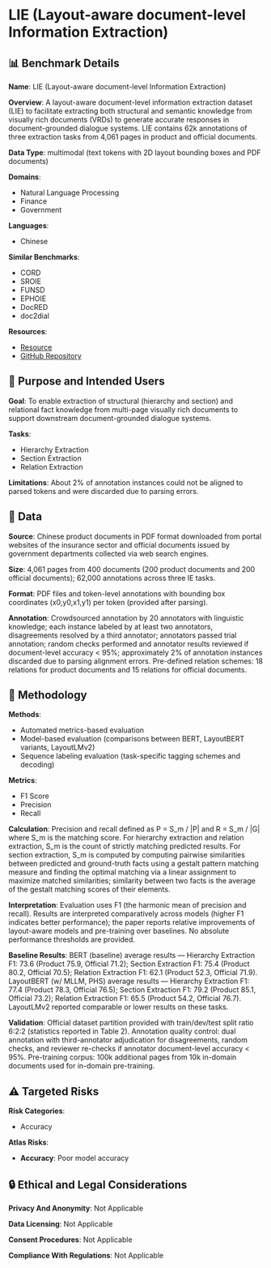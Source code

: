# LIE (Layout-aware document-level Information Extraction)

## 📊 Benchmark Details

**Name**: LIE (Layout-aware document-level Information Extraction)

**Overview**: A layout-aware document-level information extraction dataset (LIE) to facilitate extracting both structural and semantic knowledge from visually rich documents (VRDs) to generate accurate responses in document-grounded dialogue systems. LIE contains 62k annotations of three extraction tasks from 4,061 pages in product and official documents.

**Data Type**: multimodal (text tokens with 2D layout bounding boxes and PDF documents)

**Domains**:
- Natural Language Processing
- Finance
- Government

**Languages**:
- Chinese

**Similar Benchmarks**:
- CORD
- SROIE
- FUNSD
- EPHOIE
- DocRED
- doc2dial

**Resources**:
- [Resource](https://arxiv.org/abs/2207.06717)
- [GitHub Repository](https://github.com/jsvine/pdfplumber)

## 🎯 Purpose and Intended Users

**Goal**: To enable extraction of structural (hierarchy and section) and relational fact knowledge from multi-page visually rich documents to support downstream document-grounded dialogue systems.

**Tasks**:
- Hierarchy Extraction
- Section Extraction
- Relation Extraction

**Limitations**: About 2% of annotation instances could not be aligned to parsed tokens and were discarded due to parsing errors.

## 💾 Data

**Source**: Chinese product documents in PDF format downloaded from portal websites of the insurance sector and official documents issued by government departments collected via web search engines.

**Size**: 4,061 pages from 400 documents (200 product documents and 200 official documents); 62,000 annotations across three IE tasks.

**Format**: PDF files and token-level annotations with bounding box coordinates (x0,y0,x1,y1) per token (provided after parsing).

**Annotation**: Crowdsourced annotation by 20 annotators with linguistic knowledge; each instance labeled by at least two annotators, disagreements resolved by a third annotator; annotators passed trial annotation; random checks performed and annotator results reviewed if document-level accuracy < 95%; approximately 2% of annotation instances discarded due to parsing alignment errors. Pre-defined relation schemes: 18 relations for product documents and 15 relations for official documents.

## 🔬 Methodology

**Methods**:
- Automated metrics-based evaluation
- Model-based evaluation (comparisons between BERT, LayoutBERT variants, LayoutLMv2)
- Sequence labeling evaluation (task-specific tagging schemes and decoding)

**Metrics**:
- F1 Score
- Precision
- Recall

**Calculation**: Precision and recall defined as P = S_m / |P| and R = S_m / |G| where S_m is the matching score. For hierarchy extraction and relation extraction, S_m is the count of strictly matching predicted results. For section extraction, S_m is computed by computing pairwise similarities between predicted and ground-truth facts using a gestalt pattern matching measure and finding the optimal matching via a linear assignment to maximize matched similarities; similarity between two facts is the average of the gestalt matching scores of their elements.

**Interpretation**: Evaluation uses F1 (the harmonic mean of precision and recall). Results are interpreted comparatively across models (higher F1 indicates better performance); the paper reports relative improvements of layout-aware models and pre-training over baselines. No absolute performance thresholds are provided.

**Baseline Results**: BERT (baseline) average results — Hierarchy Extraction F1: 73.6 (Product 75.9, Official 71.2); Section Extraction F1: 75.4 (Product 80.2, Official 70.5); Relation Extraction F1: 62.1 (Product 52.3, Official 71.9). LayoutBERT (w/ MLLM, PHS) average results — Hierarchy Extraction F1: 77.4 (Product 78.3, Official 76.5); Section Extraction F1: 79.2 (Product 85.1, Official 73.2); Relation Extraction F1: 65.5 (Product 54.2, Official 76.7). LayoutLMv2 reported comparable or lower results on these tasks.

**Validation**: Official dataset partition provided with train/dev/test split ratio 6:2:2 (statistics reported in Table 2). Annotation quality control: dual annotation with third-annotator adjudication for disagreements, random checks, and reviewer re-checks if annotator document-level accuracy < 95%. Pre-training corpus: 100k additional pages from 10k in-domain documents used for in-domain pre-training.

## ⚠️ Targeted Risks

**Risk Categories**:
- Accuracy

**Atlas Risks**:
- **Accuracy**: Poor model accuracy

## 🔒 Ethical and Legal Considerations

**Privacy And Anonymity**: Not Applicable

**Data Licensing**: Not Applicable

**Consent Procedures**: Not Applicable

**Compliance With Regulations**: Not Applicable
